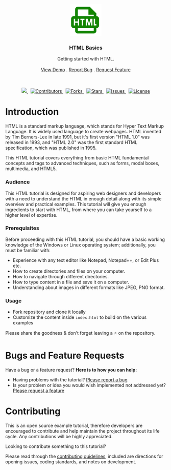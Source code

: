 <p align="center">
	<a href="">
		<img src=".github/img/icons8_html_filetype_100px.png" alt="logo">
	</a>
</p>

<h3 align="center">HTML Basics</h3>

<p align="center">
    Getting started with HTML.
    <br> <br>
    <a href="https://github.com/wasulabenjamin/html_basics.git">View Demo</a> . 
    <a href="https://github.com/wasulabenjamin/html_basics/issues/new?template=bug_report.md">Report Bug</a> . 
    <a href="https://github.com/wasulabenjamin/html_basics/issues/new?template=feature_request.md">Request Feature</a>
</p>


<p align="center">
	<br> <br>
    <a href="https://app.codacy.com/gh/wasulabenjamin/html_basics/dashboard">
		<img src="https://app.codacy.com/project/badge/Grade/f6eadae00b92492fb1188f9551f6101f"/>
	</a>
    &nbsp;
	<a href="https://github.com/wasulabenjamin/html_basics/graphs/contributors">
    	<img src="https://img.shields.io/github/contributors/wasulabenjamin/html_basics" alt="Contributors"/>
	</a>
    &nbsp;
    <a href="https://github.com/wasulabenjamin/html_basics/network/members">
		<img src="https://img.shields.io/github/forks/wasulabenjamin/html_basics" alt="Forks"/>
    </a>
	&nbsp;
	<a href="https://github.com/wasulabenjamin/html_basics/stargazers">
		<img src="https://img.shields.io/github/stars/wasulabenjamin/html_basics" alt="Stars"/>
	</a>
	&nbsp;
	<a href="https://github.com/wasulabenjamin/html_basics/issues">
		<img src="https://img.shields.io/github/issues/wasulabenjamin/html_basics" alt="Issues"/>
	</a>
	&nbsp;
	<a href="https://github.com/wasulabenjamin/html_basics/blob/master/LICENSE">
		<img src="https://img.shields.io/github/license/wasulabenjamin/html_basics" alt="License"/>
	</a>
</p>

# Introduction

HTML is a standard markup language, which stands for Hyper Text Markup Language. It is widely used language to create 
webpages. HTML invented by Tim Berners-Lee in late 1991, but it's first version "HTML 1.0" was released in 1993, and 
"HTML 2.0" was the first standard HTML specification, which was published in 1995.

This HTML tutorial covers everything from basic HTML fundamental concepts and tags to advanced techniques, such as 
forms, modal boxes, multimedia, and HTML5.

### Audience

This HTML tutorial is designed for aspiring web designers and developers with a need to understand the HTML in enough 
detail along with its simple overview and practical examples. This tutorial will give you enough ingredients to start 
with HTML, from where you can take yourself to a higher level of expertise.

### Prerequisites

Before proceeding with this HTML tutorial, you should have a basic working knowledge of the Windows or Linux operating 
system; additionally, you must be familiar with:
- Experience with any text editor like Notepad, Notepad++, or Edit Plus etc.
- How to create directories and files on your computer.
- How to navigate through different directories.
- How to type content in a file and save it on a computer.
- Understanding about images in different formats like JPEG, PNG format.

### Usage

- Fork repository and clone it locally
- Customize the content inside `index.html` to build on the various examples

Please share the goodness & don't forget leaving a :star: on the repository.

# Bugs and Feature Requests

Have a bug or a feature request? **Here is to how you can help:** 
* Having problems with the tutorial? [Please report a bug][report_bug]
* Is your problem or idea you would wish implemented not addressed yet? [Please request a feature][request_feature]

# Contributing

This is an open source example tutorial, therefore developers are encouraged to contribute and help maintain the project 
throughout its life cycle. Any contributions will be highly appreciated.

Looking to contribute something to this tutorial?

Please read through the [contributing guidelines][contributing_guidelines], included are directions for opening issues, 
coding standards, and notes on development.


[view_demo]: https://github.com/wasulabenjamin/html_basics
[report_bug]: https://github.com/wasulabenjamin/html_basics/issues/new?template=bug_report.md
[request_feature]: https://github.com/wasulabenjamin/html_basics/issues/new?template=feature_request.md
[contributing_guidelines]: https://github.com/wasulabenjamin/html_basics/blob/main/.github/CONTRIBUTING.md
